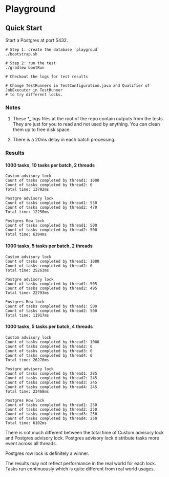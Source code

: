 # Playground

## Quick Start

Start a Postgres at port 5432.

```shell
# Step 1: create the database `playgroud`
./bootstrap.sh

# Step 2: run the test
./gradlew bootRun

# Checkout the logs for test results

# Change TestRunners in TestConfiguration.java and Qualifier of JobExecutor in TestRunner
# to try different locks.
```

### Notes
   1. These *_logs files at the root of the repo contain outputs from the tests. They are just for
      you to read and not used by anything. You can clean them up to free disk space.
   
   2. There is a 20ms delay in each batch processing.

### Results

#### 1000 tasks, 10 tasks per batch, 2 threads

```
Custom advisory lock
Count of tasks completed by thread1: 1000
Count of tasks completed by thread2: 0
Total time: 13792ms

Postgre advisory lock
Count of tasks completed by thread1: 530
Count of tasks completed by thread2: 470
Total time: 12250ms

Postgres Row lock
Count of tasks completed by thread1: 500
Count of tasks completed by thread2: 500
Total time: 6394ms
```

#### 1000 tasks, 5 tasks per batch, 2 threads

```
Custom advisory lock
Count of tasks completed by thread1: 1000
Count of tasks completed by thread2: 0
Total time: 25263ms

Postgre advisory lock
Count of tasks completed by thread1: 505
Count of tasks completed by thread2: 495
Total time: 22793ms

Postgres Row lock
Count of tasks completed by thread1: 500
Count of tasks completed by thread2: 500
Total time: 11917ms
```

#### 1000 tasks, 5 tasks per batch, 4 threads

```
Custom advisory lock
Count of tasks completed by thread1: 1000
Count of tasks completed by thread2: 0
Count of tasks completed by thread3: 0
Count of tasks completed by thread4: 0
Total time: 26276ms

Postgre advisory lock
Count of tasks completed by thread1: 285
Count of tasks completed by thread2: 245
Count of tasks completed by thread3: 245
Count of tasks completed by thread4: 245
Total time: 23468ms

Postgres Row lock
Count of tasks completed by thread1: 250
Count of tasks completed by thread2: 250
Count of tasks completed by thread3: 250
Count of tasks completed by thread4: 250
Total time: 6102ms
```

There is not much different between the total time of Custom advisory lock and Postgres advisory lock.
Postgres advisory lock distribute tasks more event across all threads.

Postgres row lock is definitely a winner.

The results may not reflect performance in the real world for each lock. Tasks run continuously which is
quite different from real world usages.